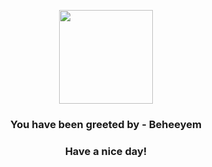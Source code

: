 <p align="center">
    <img src="https://raw.githubusercontent.com/PokeAPI/sprites/master/sprites/pokemon/606.png" width="150" height="150">
</p>
<h3 align="center">You have been greeted by - <b>Beheeyem</b></h3>
<h3 align="center">Have a nice day!</h3>
